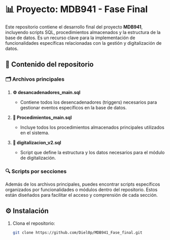 # 📊 Proyecto: MDB941 - Fase Final

Este repositorio contiene el desarrollo final del proyecto **MDB941**, incluyendo scripts SQL, procedimientos almacenados y la estructura de la base de datos. Es un recurso clave para la implementación de funcionalidades específicas relacionadas con la gestión y digitalización de datos.

## 📂 Contenido del repositorio

### 🗂️ Archivos principales

1. **⚙️ desancadenadores_main.sql**
   - Contiene todos los desencadenadores (triggers) necesarios para gestionar eventos específicos en la base de datos.

2. **📝 Procedimientos_main.sql**
   - Incluye todos los procedimientos almacenados principales utilizados en el sistema.

3. **📁 digitalizacion_v2.sql**
   - Script que define la estructura y los datos necesarios para el módulo de digitalización.

### 🔍 Scripts por secciones
Además de los archivos principales, puedes encontrar scripts específicos organizados por funcionalidades o módulos dentro del repositorio. Estos están diseñados para facilitar el acceso y comprensión de cada sección.

## ⚙️ Instalación

1. Clona el repositorio:
   ```bash
   git clone https://github.com/Diel0p/MDB941_Fase_final.git

